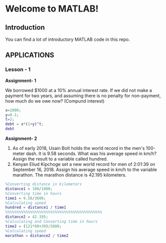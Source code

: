 # Welcome to MATLAB!

## Introduction

You can find a lot of introductory MATLAB code in this repo.
 
## APPLICATIONS
### Lesson - 1
**Assignment- 1**

We borrowed $1000 at a 10% annual interest rate. If we did not make a payment for two years, and assuming there is no penalty for non-payment, how much do we owe now? (Compund interest)
```matlab
x=1000;
y=0.1;
t=2;
debt = x*(1+y)^t;
debt
```
**Assignment- 2**

 1. As of early 2018, Usain Bolt holds the world record in the men's 100-meter dash. It is 9.58 seconds. What was his average speed in km/h?  Assign the result to a variable called hundred.
 2. Kenyan Eliud Kipchoge set a new world record for men of 2:01:39 on September 16, 2018. Assign his average speed in km/h to the variable marathon. The marathon distance is 42.195 kilometers.
```matlab
%Converting distance in kilometers
distance1 = 100/1000; 
%Converting time in hours
time1 = 9.58/3600;    
%Calculating speed
hundred = distance1 / time1 
%%%%%%%%%%%%%%%%%%%%%%%%%%%%%%%%%%%%%%%%%%%
distance2 = 42.195;
%Calculating and Converting time in hours
time2 = (121*60+39)/3600;
%Calculating speed
marathon = distance2 / time2
```


